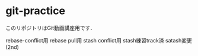 # git-practice
このリポジトリはGit動画講座用です．

rebase-conflict用
rebase pull用
stash conflict用
stash練習track済
satash変更 (2nd)